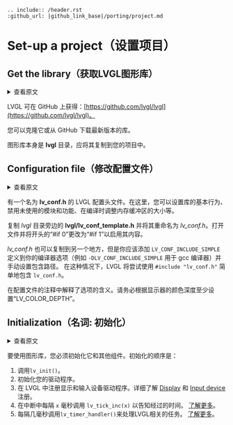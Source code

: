 ```eval_rst
.. include:: /header.rst 
:github_url: |github_link_base|/porting/project.md
```

# Set-up a project（设置项目）

## Get the library（获取LVGL图形库）

<details>
<summary>查看原文</summary>
<p>

LVGL is available on GitHub: [https://github.com/lvgl/lvgl](https://github.com/lvgl/lvgl).

You can clone it or download the latest version of the library from GitHub.

The graphics library itself is the **lvgl** directory which should be copied into your project.

</p>
</details>

LVGL 可在 GitHub 上获得：[https://github.com/lvgl/lvgl](https://github.com/lvgl/lvgl)。

您可以克隆它或从 GitHub 下载最新版本的库。

图形库本身是 **lvgl** 目录，应将其复制到您的项目中。

## Configuration file（修改配置文件）

<details>
<summary>查看原文</summary>
<p>

There is a configuration header file for LVGL called **lv_conf.h**. In this you can set the library's basic behavior, disable unused modules and features, adjust the size of memory buffers in compile-time, etc.

Copy **lvgl/lv_conf_template.h** next to the *lvgl* directory and rename it to *lv_conf.h*. Open the file and change the `#if 0` at the beginning to `#if 1` to enable its content.

*lv_conf.h* can be copied to another place as well but then you should add `LV_CONF_INCLUDE_SIMPLE` define to your compiler options (e.g. `-DLV_CONF_INCLUDE_SIMPLE` for gcc compiler) and set the include path manually. 
In this case LVGL will attempt to include `lv_conf.h` simply with `#include "lv_conf.h"`.

In the config file comments explain the meaning of the options. Be sure to set at least `LV_COLOR_DEPTH` according to your display's color depth.

</p>
</details>


有一个名为 **lv_conf.h** 的 LVGL 配置头文件。在这里，您可以设置库的基本行为、禁用未使用的模块和功能、在编译时调整内存缓冲区的大小等。

复制 *lvgl* 目录旁边的 **lvgl/lv_conf_template.h** 并将其重命名为 *lv_conf.h*。打开文件并将开头的“#if 0”更改为“#if 1”以启用其内容。

*lv_conf.h* 也可以复制到另一个地方，但是你应该添加 `LV_CONF_INCLUDE_SIMPLE` 定义到你的编译器选项（例如 `-DLV_CONF_INCLUDE_SIMPLE` 用于 gcc 编译器）并手动设置包含路径。
在这种情况下，LVGL 将尝试使用 `#include "lv_conf.h"` 简单地包含 `lv_conf.h`。

在配置文件的注释中解释了选项的含义。请务必根据显示器的颜色深度至少设置“LV_COLOR_DEPTH”。

## Initialization（名词: 初始化）

<details>
<summary>查看原文</summary>
<p>

To use the graphics library you have to initialize it and the other components too. The order of the initialization is:

1. Call `lv_init()`.
2. Initialize your drivers.
3. Register the display and input devices drivers in LVGL.  Lear more about [Display](/porting/display) and [Input device](/porting/indev) registration.
4. Call `lv_tick_inc(x)` every `x` milliseconds in an interrupt to tell the elapsed time. [Learn more](/porting/tick).
5. Call `lv_timer_handler()` every few milliseconds to handle LVGL related tasks. [Learn more](/porting/task-handler).

</p>
</details>

要使用图形库，您必须初始化它和其他组件。初始化的顺序是：
1. 调用`lv_init()`。
2. 初始化您的驱动程序。
3. 在 LVGL 中注册显示和输入设备驱动程序。详细了解 [Display](/porting/display) 和 [Input device](/porting/indev) 注册。
4. 在中断中每隔 `x` 毫秒调用 `lv_tick_inc(x)` 以告知经过的时间。 [了解更多](/porting/tick)。
5. 每隔几毫秒调用`lv_timer_handler()`来处理LVGL相关的任务。 [了解更多](/porting/task-handler)。
